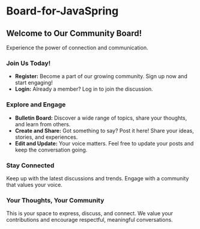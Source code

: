 # Board-for-JavaSpring

## Welcome to Our Community Board!
Experience the power of connection and communication.

### Join Us Today!
- **Register:** Become a part of our growing community. Sign up now and start engaging!
- **Login:** Already a member? Log in to join the discussion.

### Explore and Engage
- **Bulletin Board:** Discover a wide range of topics, share your thoughts, and learn from others.
- **Create and Share:** Got something to say? Post it here! Share your ideas, stories, and experiences.
- **Edit and Update:** Your voice matters. Feel free to update your posts and keep the conversation going.

### Stay Connected
Keep up with the latest discussions and trends. Engage with a community that values your voice.

### Your Thoughts, Your Community
This is your space to express, discuss, and connect. We value your contributions and encourage respectful, meaningful conversations.

